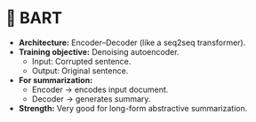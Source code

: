 # 🔴 BART

* **Architecture:** Encoder–Decoder (like a seq2seq transformer).
* **Training objective:** Denoising autoencoder.
  * Input: Corrupted sentence.
  * Output: Original sentence.
* **For summarization:**
  * Encoder → encodes input document.
  * Decoder → generates summary.
* **Strength:** Very good for long-form abstractive summarization.
